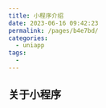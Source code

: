 ```yaml
---
title: 小程序介绍
date: 2023-06-16 09:42:23
permalink: /pages/b4e7bd/
categories:
  - uniapp
tags:
  -
---
```


## 关于小程序
